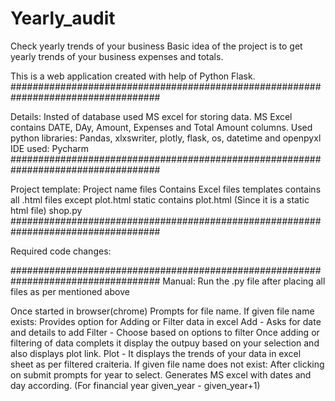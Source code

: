 # Yearly_audit
Check yearly trends of your business
Basic idea of the project is to get yearly trends of your business expenses and totals.

This is a web application created with help of Python Flask.
###################################################################################

Details:
  Insted of database used MS excel for storing data.
    MS Excel contains DATE, DAy, Amount, Expenses and Total Amount columns.
  Used python libraries:
    Pandas, xlxswriter, plotly, flask, os, datetime and openpyxl
  IDE used:
    Pycharm
###################################################################################   

Project template:
Project name
  files
    Contains Excel files
  templates
    contains all .html files except plot.html
  static
    contains plot.html (Since it is a static html file)
  shop.py
###################################################################################

Required code changes:


###################################################################################
Manual:
Run the .py file after placing all files as per mentioned above

Once started in browser(chrome) Prompts for file name.
  If given file name exists:
    Provides option for Adding or Filter data in excel
      Add - Asks for date and details to add
      Filter - Choose based on options to filter
    Once adding or filtering of data complets it display the outpuy based on your selection and also displays plot link.
      Plot - It displays the trends of your data in excel sheet as per filtered craiteria.
  If given file name does not exist:
    After clicking on submit prompts for year to select.
    Generates MS excel with dates and day according. (For financial year given_year - given_year+1)
